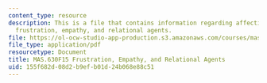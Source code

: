 ```yaml
---
content_type: resource
description: This is a file that contains information regarding affective computing
  frustration, empathy, and relational agents.
file: https://ol-ocw-studio-app-production.s3.amazonaws.com/courses/mas-630-affective-computing-fall-2015/155f682d08d2b9efb01d24b068e88c51_MITMAS_630F15_Frustration.pdf
file_type: application/pdf
resourcetype: Document
title: MAS.630F15 Frustration, Empathy, and Relational Agents
uid: 155f682d-08d2-b9ef-b01d-24b068e88c51
---
```

